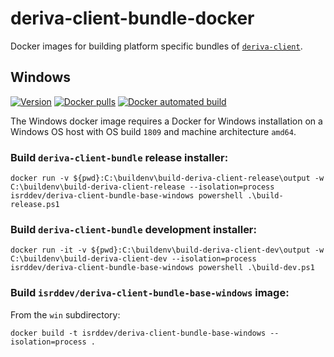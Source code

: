 # deriva-client-bundle-docker
Docker images for building platform specific bundles of [`deriva-client`](https://github.com/informatics-isi-edu/deriva-client).

## Windows
[![Version](https://images.microbadger.com/badges/version/isrddev/deriva-client-bundle-base-windows.svg)](https://microbadger.com/images/isrddev/deriva-client-bundle-base-windows)
[![Docker pulls](https://img.shields.io/docker/pulls/isrddev/deriva-client-bundle-base-windows.svg)](https://hub.docker.com/r/isrddev/deriva-client-bundle-base-windows/)
[![Docker automated build](https://img.shields.io/docker/cloud/automated/isrddev/deriva-client-bundle-base-windows.svg)](https://hub.docker.com/r/isrddevderiva-client-bundle-base-windows/)

The Windows docker image requires a Docker for Windows installation on a Windows OS host with OS build `1809` and machine architecture `amd64`.

### Build `deriva-client-bundle` release installer:
```
docker run -v ${pwd}:C:\buildenv\build-deriva-client-release\output -w C:\buildenv\build-deriva-client-release --isolation=process isrddev/deriva-client-bundle-base-windows powershell .\build-release.ps1
```

### Build `deriva-client-bundle` development installer:
```
docker run -it -v ${pwd}:C:\buildenv\build-deriva-client-dev\output -w C:\buildenv\build-deriva-client-dev --isolation=process isrddev/deriva-client-bundle-base-windows powershell .\build-dev.ps1
```

### Build `isrddev/deriva-client-bundle-base-windows` image:

From the `win` subdirectory:
```
docker build -t isrddev/deriva-client-bundle-base-windows --isolation=process .
```
